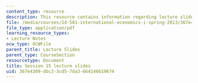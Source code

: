 ```yaml
---
content_type: resource
description: This resource contains information regarding lecture slide 15.
file: /media/courses/14-581-international-economics-i-spring-2013/367e4309dbc33cd57da3664146619674_MIT14_581S13_Lecslides15.pdf
file_type: application/pdf
learning_resource_types:
- Lecture Notes
ocw_type: OCWFile
parent_title: Lecture Slides
parent_type: CourseSection
resourcetype: Document
title: Session 15 lecture slides
uid: 367e4309-dbc3-3cd5-7da3-664146619674
---
```

